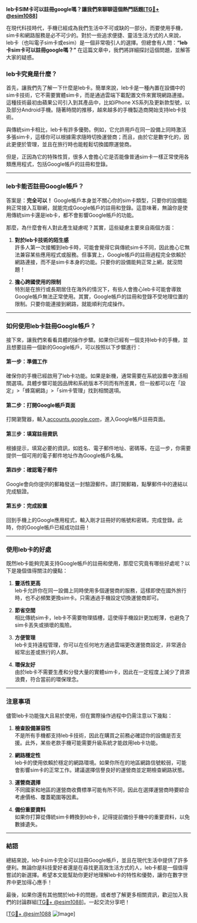 **leb卡SIM卡可以註冊google嗎？讓我們來聊聊這個熱門話題[[TG💪+ @esim1088](https://t.me/s/esim1088)]**

在現代科技時代，手機已經成為我們生活中不可或缺的一部分。而要使用手機，sim卡和網路服務是必不可少的。對於一些追求便捷、靈活生活方式的人來說，leb卡（也叫電子sim卡或esim）是一個非常吸引人的選擇。但總會有人問：**“leb卡sim卡可以註冊google嗎？”** 在這篇文章中，我們將詳細探討這個問題，並解答大家的疑惑。

### leb卡究竟是什麼？

首先，讓我們先了解一下什麼是leb卡。簡單來說，leb卡是一種內置在設備中的sim卡技術，它不需要實體sim卡，而是通過雲端下載配置文件來實現網路連接。這種技術最初由蘋果公司引入到其產品中，比如iPhone XS系列及更新款型號，以及部分Android手機。隨著時間的推移，越來越多的手機製造商開始支持leb卡技術。

與傳統sim卡相比，leb卡有許多優勢。例如，它允許用戶在同一設備上同時激活多張sim卡，這樣你可以根據需求隨時切換運營商；而且，由於它是數字化的，因此更便於管理，並且在旅行時也能輕鬆切換國際運營商。

但是，正因為它的特殊性質，很多人會擔心它是否能像普通sim卡一樣正常使用各類應用程式，包括Google帳戶的註冊和登錄。

---

### leb卡能否註冊Google帳戶？

答案是：**完全可以！** Google帳戶本身並不關心你的sim卡類型，只要你的設備能夠正常接入互聯網，就能完成Google帳戶的註冊和登錄。這意味著，無論你是使用傳統sim卡還是leb卡，都不會影響Google帳戶的功能。

那麼，為什麼會有人對此產生疑慮呢？其實，這些疑慮主要來自兩個方面：

1. **對於leb卡技術的陌生感**  
   許多人第一次接觸到leb卡時，可能會覺得它與傳統sim卡不同，因此擔心它無法兼容某些應用程式或服務。但事實上，Google帳戶的註冊過程完全依賴於網路連接，而不是sim卡本身的功能。只要你的設備能夠正常上網，就沒問題！

2. **擔心跨國使用的限制**  
   特別是在旅行或長期居住在海外的情況下，有些人會擔心leb卡可能會導致Google帳戶無法正常使用。其實，Google帳戶的註冊和登錄不受地理位置的限制。只要你能連接到網路，就能順利完成操作。

---

### 如何使用leb卡註冊Google帳戶？

接下來，讓我們來看看具體的操作步驟。如果你已經有一個支持leb卡的手機，並且想要註冊一個新的Google帳戶，可以按照以下步驟進行：

#### 第一步：準備工作
確保你的手機已經啟用了leb卡功能。如果是新機，通常需要在系統設置中激活相關選項。具體步驟可能因品牌和系統版本不同而有所差異，但一般都可以在「設定」>「蜂窩網路」>「sim卡管理」找到相關選項。

#### 第二步：打開Google帳戶頁面
打開瀏覽器，輸入[accounts.google.com](http://accounts.google.com)，進入Google帳戶註冊頁面。

#### 第三步：填寫註冊資訊
根據提示，填寫必要的資訊，如姓名、電子郵件地址、密碼等。在這一步，你需要提供一個可用的電子郵件地址作為Google帳戶名稱。

#### 第四步：確認電子郵件
Google會向你提供的郵箱發送一封驗證郵件。請打開郵箱，點擊郵件中的連結以完成驗證。

#### 第五步：完成設置
回到手機上的Google應用程式，輸入剛才註冊好的帳號和密碼，完成登錄。此時，你的Google帳戶已經成功註冊！

---

### 使用leb卡的好處

既然leb卡能夠完美支持Google帳戶的註冊和使用，那麼它究竟有哪些好處呢？以下是幾個值得關注的優點：

1. **靈活性更高**  
   leb卡允許你在同一設備上同時使用多個運營商的服務，這樣即使在國外旅行時，也不必頻繁更換sim卡。只需通過手機設定切換運營商即可。

2. **節省空間**  
   相比傳統sim卡，leb卡不需要物理插槽，這使得手機設計更加輕薄，也避免了sim卡丟失或損壞的風險。

3. **方便管理**  
   leb卡支持遠程管理，你可以在任何地方通過雲端更改運營商設定，非常適合經常出差或旅行的人群。

4. **環保友好**  
   由於leb卡不需要生產和分發大量的實體sim卡，因此在一定程度上減少了資源浪費，符合當前的環保理念。

---

### 注意事項

儘管leb卡功能強大且易於使用，但在實際操作過程中仍需注意以下幾點：

1. **檢查設備兼容性**  
   不是所有手機都支持leb卡技術，因此在購買之前務必確認你的設備是否支援。此外，某些老款手機可能需要升級系統才能啟用leb卡功能。

2. **網路穩定性**  
   leb卡的使用依賴於穩定的網路環境。如果你所在的地區網路信號較弱，可能會影響sim卡的正常工作。建議選擇信譽良好的運營商並定期檢查網路狀態。

3. **運營商選擇**  
   不同國家和地區的運營商收費標準可能有所不同，因此在選擇運營商時要綜合考慮價格、覆蓋範圍等因素。

4. **備份重要資料**  
   如果你打算從傳統sim卡轉換到leb卡，記得提前備份手機中的重要資料，以免數據遺失。

---

### 結語

總結來說，leb卡sim卡完全可以註冊Google帳戶，並且在現代生活中提供了許多便利。無論你是科技愛好者還是在尋找更高效生活方式的人，leb卡都是一個值得嘗試的新選擇。希望本文能幫助你更好地理解leb卡的特性和優勢，讓你在數字世界中更加得心應手！

最後，如果你還有其他關於leb卡的問題，或者想了解更多相關資訊，歡迎加入我們的討論群組[[TG💪+ @esim1088](https://t.me/s/esim1088)]。一起交流分享吧！

[[TG💪+ @esim1088](https://t.me/s/esim1088) ![Image](https://i.postimg.cc/4NQfJmqS/Snipaste-2025-05-13-00-14-12.png)]
